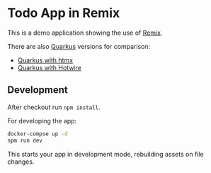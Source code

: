 # Todo App in Remix

This is a demo application showing the use of [Remix](https://remix.run/).

There are also [Quarkus](https://quarkus.io/) versions for comparison:

- [Quarkus with htmx](https://github.com/derkoe/quarkus-htmx-todos)
- [Quarkus with Hotwire](https://github.com/derkoe/quarkus-hotwire-todos)

## Development

After checkout run `npm install`.

For developing the app:

```sh
docker-compse up -d
npm run dev
```

This starts your app in development mode, rebuilding assets on file changes.
